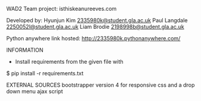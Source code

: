 
WAD2 Team project: isthiskeanureeves.com

Developed by: Hyunjun Kim 2335980k@student.gla.ac.uk
              Paul Langdale 2250052l@student.gla.ac.uk
              Liam Brodie 2198998b@student.gla.ac.uk


Python anywhere link hosted: http://2335980k.pythonanywhere.com/


INFORMATION

* Install requirements from the given file with

$ pip install -r requirements.txt



EXTERNAL SOURCES
 bootstrapper version 4 for responsive css and a drop down menu ajax script
 
 
